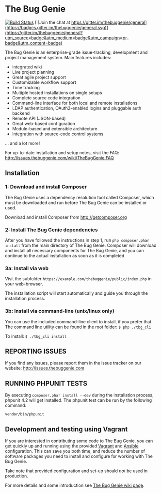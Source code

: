 # The Bug Genie

[![Build Status](https://travis-ci.org/thebuggenie/thebuggenie.png?branch=master)](https://travis-ci.org/thebuggenie/thebuggenie) 
[![Join the chat at https://gitter.im/thebuggenie/general](https://badges.gitter.im/thebuggenie/general.svg)](https://gitter.im/thebuggenie/general?utm_source=badge&utm_medium=badge&utm_campaign=pr-badge&utm_content=badge)

The Bug Genie is an enterprise-grade issue-tracking, development and project
management system. Main features includes:
* Integrated wiki
* Live project planning
* Great agile project support
* Customizable workflow support
* Time tracking
* Multiple hosted installations on single setups
* Complete source code integration
* Command-line interface for both local and remote installations
* LDAP authentication, OAuth2-enabled logins and pluggable auth backend
* Remote API (JSON-based)
* Great web-based configuration
* Module-based and extensible architecture
* Integration with source-code control systems

... and a lot more!

For up-to-date installation and setup notes, visit the FAQ:
http://issues.thebuggenie.com/wiki/TheBugGenie:FAQ


## Installation

### 1: Download and install Composer

The Bug Genie uses a dependency resolution tool called Composer, which must
be downloaded and run before The Bug Genie can be installed or used.

Download and install Composer from http://getcomposer.org


### 2: Install The Bug Genie dependencies

After you have followed the instructions in step 1, run
`php composer.phar install`
from the main directory of The Bug Genie. Composer will download and install
all necessary components for The Bug Genie, and you can continue to the actual
installation as soon as it is completed.


### 3a: Install via web

Visit the subfolder `https://example.com/thebuggenie/public/index.php` in your web-browser.

The installation script will start automatically and guide you through the
installation process.


### 3b: Install via command-line (unix/linux only)

You can use the included command-line client to install, if you prefer that.
The command line utility can be found in the root folder: `$ php ./tbg_cli`

To install:
`$ ./tbg_cli install`


## REPORTING ISSUES

If you find any issues, please report them in the issue tracker on our website:
http://issues.thebuggenie.com


## RUNNING PHPUNIT TESTS

By executing `composer.phar install --dev` during the installation process, phpunit 4.2 will get installed. The phpunit test can be run by the following command:
```
vendor/bin/phpunit
```


## Development and testing using Vagrant

If you are interested in contributing some code to The Bug Genie, you can get quickly up and running using the provided [Vagrant](https://www.vagrantup.com/) and [Ansible](https://www.ansible.com/) configuration. This can save you both time, and reduce the number of software packages you need to install and configure for working with The Bug Genie.

Take note that provided configuration and set-up should *not* be used in production.

For more details and some introduction see [The Bug Genie wiki page](http://issues.thebuggenie.com/wiki/TheBugGenie%3ADevelopment%3AVagrant).
